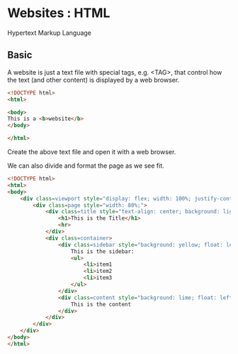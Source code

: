# Websites : HTML

Hypertext Markup Language

## Basic
A website is just a text file with special tags, e.g. \<TAG>, that control how the text (and other content) is displayed by a web browser.

```html
<!DOCTYPE html>
<html>

<body>
This is a <b>website</b>
</body>

</html>
```

Create the above text file and open it with a web browser.

We can also divide and format the page as we see fit.

```html
<!DOCTYPE html>
<html>
<body>
    <div class=viewport style="display: flex; width: 100%; justify-content: center">
        <div class=page style="width: 80%;">
            <div class=title style="text-align: center; background: lightblue">
                <h1>This is the Title</h1>
                <hr>
            </div>
            <div class=container>
                <div class=sidebar style="background: yellow; float: left; width: 25%; height: 300px;">
                    This is the sidebar:
                    <ul>
                        <li>item1
                        <li>item2
                        <li>item3
                    </ul>
                </div>
                <div class=content style="background: lime; float: left; width: 75%; height: 300px;">
                    This is the content
                </div>
            </div>
        </div>
    </div>
</body>
</html>
```

